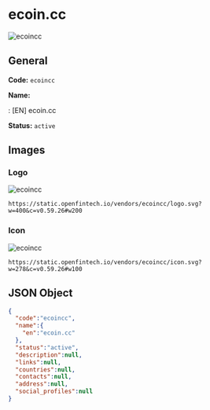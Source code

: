 
# ecoin.cc 
![ecoincc](https://static.openfintech.io/vendors/ecoincc/logo.svg?w=400&c=v0.59.26#w200)  

## General 
 
**Code:** `ecoincc` 
 
**Name:** 
 
:	[EN] ecoin.cc 
 
**Status:** `active` 
 

## Images 

### Logo 
 
![ecoincc](https://static.openfintech.io/vendors/ecoincc/logo.svg?w=400&c=v0.59.26#w200)  

```
https://static.openfintech.io/vendors/ecoincc/logo.svg?w=400&c=v0.59.26#w200
```  

### Icon 
 
![ecoincc](https://static.openfintech.io/vendors/ecoincc/icon.svg?w=278&c=v0.59.26#w100)  

```
https://static.openfintech.io/vendors/ecoincc/icon.svg?w=278&c=v0.59.26#w100
```  

## JSON Object 

```json
{
  "code":"ecoincc",
  "name":{
    "en":"ecoin.cc"
  },
  "status":"active",
  "description":null,
  "links":null,
  "countries":null,
  "contacts":null,
  "address":null,
  "social_profiles":null
}
```  
